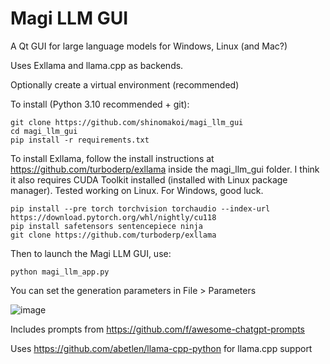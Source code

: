 # Magi LLM GUI
A Qt GUI for large language models for Windows, Linux (and Mac?)

Uses Exllama and llama.cpp as backends.

Optionally create a virtual environment (recommended)

To install (Python 3.10 recommended + git): 
```
git clone https://github.com/shinomakoi/magi_llm_gui
cd magi_llm_gui
pip install -r requirements.txt
```
To install Exllama, follow the install instructions at https://github.com/turboderp/exllama inside the magi_llm_gui folder. I think it also requires CUDA Toolkit installed (installed with Linux package manager). Tested working on Linux. For Windows, good luck.
```
pip install --pre torch torchvision torchaudio --index-url https://download.pytorch.org/whl/nightly/cu118
pip install safetensors sentencepiece ninja
git clone https://github.com/turboderp/exllama
```
Then to launch the Magi LLM GUI, use: 
```
python magi_llm_app.py
```
You can set the generation parameters in File > Parameters

![image](https://user-images.githubusercontent.com/112139428/234652796-6fe1c935-25f8-401c-b96e-ab4bbe825173.png)


Includes prompts from https://github.com/f/awesome-chatgpt-prompts

Uses https://github.com/abetlen/llama-cpp-python for llama.cpp support
